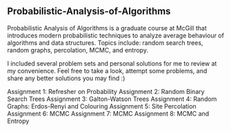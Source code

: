 ## Probabilistic-Analysis-of-Algorithms
Probabilistic Analysis of Algorithms is a graduate course at McGill that introduces modern probabilistic techniques to analyze average behaviour of algorithms and data structures. 
Topics include: random search trees, random graphs, percolation, MCMC, and entropy.

I included several problem sets and personal solutions for me to review at my convenience. Feel free to take a look, attempt some problems, and share any better solutions you may find :)

Assignment 1: Refresher on Probability
Assignment 2: Random Binary Search Trees
Assignment 3: Galton-Watson Trees
Assignment 4: Random Graphs: Erdos-Renyi and Colouring
Assignment 5: Site Percolation
Assignment 6: MCMC
Assignment 7: MCMC
Assignment 8: MCMC and Entropy
